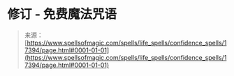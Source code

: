 <!--yml

category: 未分类

date: 2024-06-12 18:58:26

-->

# 修订 - 免费魔法咒语

> 来源：[https://www.spellsofmagic.com/spells/life_spells/confidence_spells/17394/page.html#0001-01-01](https://www.spellsofmagic.com/spells/life_spells/confidence_spells/17394/page.html#0001-01-01)
